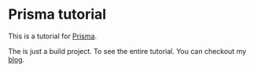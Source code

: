 # Prisma tutorial

This is a tutorial for [Prisma](https://www.prisma.io/).

The is just a build project. To see the entire tutorial. You can checkout my [blog](https://ananthanandanan.vercel.app/blog/tutorial/prisma-orm-a-condensed-guide-to-mastering-database-management).
